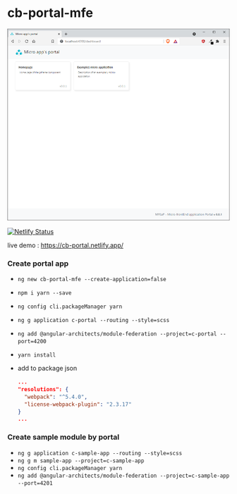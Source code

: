 # cb-portal-mfe

![alt text](https://raw.githubusercontent.com/CrisBogucki/cb-portal-mfe/master/assets/demo2.png)

[![Netlify Status](https://api.netlify.com/api/v1/badges/a090ec02-0dcd-460b-b96d-6b5d92979de8/deploy-status)](https://app.netlify.com/sites/cb-portal/deploys)


live demo : https://cb-portal.netlify.app/

### Create portal app
- `ng new cb-portal-mfe --create-application=false`
- `npm i yarn --save`
- `ng config cli.packageManager yarn`
- `ng g application c-portal --routing --style=scss`
- `ng add @angular-architects/module-federation --project=c-portal --port=4200`
- `yarn install`

- add to package json 

  ```json
  ...
  "resolutions": {
    "webpack": "^5.4.0",
    "license-webpack-plugin": "2.3.17"
  }
  ...
  ```

### Create sample module by portal
- `ng g application c-sample-app --routing --style=scss`
- `ng g m sample-app --project=c-sample-app`
- `ng config cli.packageManager yarn`
- `ng add @angular-architects/module-federation --project=c-sample-app --port=4201`
